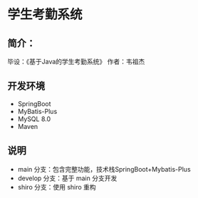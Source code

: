 # 学生考勤系统

## 简介：

毕设：《基于Java的学生考勤系统》
作者：韦祖杰

## 开发环境

- SpringBoot
- MyBatis-Plus
- MySQL 8.0
- Maven

## 说明

- main 分支：包含完整功能，技术栈SpringBoot+Mybatis-Plus
- develop 分支：基于 main 分支开发
- shiro 分支：使用 shiro 重构
